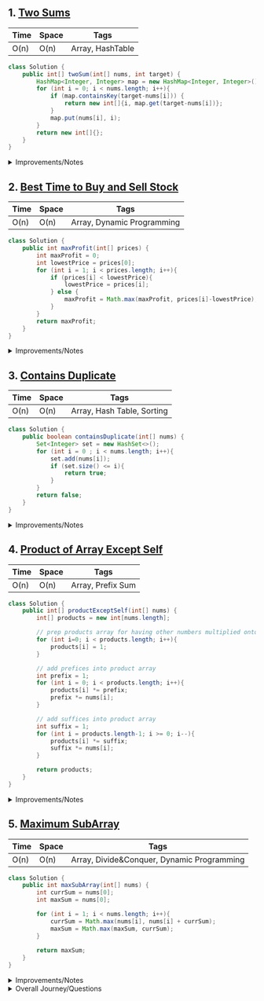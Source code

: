 ## 1. [Two Sums](https://leetcode.com/problems/two-sum/)

| Time    | Space    | Tags           |
|-------- | -------- | -------------- |
| O(n) | O(n) | Array, HashTable |

```java
class Solution {
    public int[] twoSum(int[] nums, int target) {
        HashMap<Integer, Integer> map = new HashMap<Integer, Integer>();
        for (int i = 0; i < nums.length; i++){
            if (map.containsKey(target-nums[i])) {
                return new int[]{i, map.get(target-nums[i])};
            }
            map.put(nums[i], i);
        }
        return new int[]{};
    }
}
```

<details>
<summary>Improvements/Notes</summary>
<br>
- could be helpful to sort the input array first and then find the indices. this would work if we had a lot of different targets but the same input array everytime.
- could use brute force if memory is a problem (not necessarily iterating through the array twice, but maybe using the contains method). 
- this is pretty hard to understand just from the code. could add descriptive comments or code ?
    
</details>

## 2. [Best Time to Buy and Sell Stock](https://leetcode.com/problems/best-time-to-buy-and-sell-stock/)
| Time    | Space    | Tags           |
|-------- | -------- | -------------- |
| O(n) | O(n) | Array, Dynamic Programming |

```java
class Solution {
    public int maxProfit(int[] prices) {
        int maxProfit = 0;
        int lowestPrice = prices[0];
        for (int i = 1; i < prices.length; i++){
            if (prices[i] < lowestPrice){
                lowestPrice = prices[i];
            } else {
                maxProfit = Math.max(maxProfit, prices[i]-lowestPrice);
            }
        }
        return maxProfit;
    }
}
```

<details>
<summary>Improvements/Notes</summary>
<br>
Background 
    - you need to find the lowest number and the highest number in the array such that the lowest number is to the left of the highest number.
    - this is a specific target, you don't need to iterate through the array twice
    - you iterate left to right in the array, starting from the second element (assuming your first element is the lowest)
    - if your new element is smaller than the lowest, replace it
    - otherwise check if your new maxprofit is bigger than your odl max profit and replace if necessary. 

Improvements
- edge cases maybe? look up how to improve this?
- why is this dynamic programming? we didn't really brute force every solution did we?
</details>


## 3. [Contains Duplicate](https://leetcode.com/problems/contains-duplicate/)
| Time    | Space    | Tags           |
|-------- | -------- | -------------- |
| O(n) | O(n) | Array, Hash Table, Sorting |

```java
class Solution {
    public boolean containsDuplicate(int[] nums) {
        Set<Integer> set = new HashSet<>();
        for (int i = 0 ; i < nums.length; i++){
            set.add(nums[i]);
            if (set.size() <= i){
                return true;
            }
        }
        return false;
    }
}
```

<details>
<summary>Improvements/Notes</summary>
<br>
Improvements
- you can sort the array first if your solution requires less memory
- you can use a hashtable if you need to keep track of exactly how many occurrences came up
- brute force, not exactly sure why youd' need this. maybe if time complexity wasn't a big deal, space complexity was a big deal and you needed easily understandable code. 
</details>

## 4. [Product of Array Except Self](https://leetcode.com/problems/product-of-array-except-self/)
| Time    | Space    | Tags           |
|-------- | -------- | -------------- |
| O(n) | O(n) | Array, Prefix Sum |
```java
class Solution {
    public int[] productExceptSelf(int[] nums) {
        int[] products = new int[nums.length];

        // prep products array for having other numbers multiplied onto it
        for (int i=0; i < products.length; i++){
            products[i] = 1;
        }

        // add prefices into product array
        int prefix = 1;       
        for (int i = 0; i < products.length; i++){
            products[i] *= prefix;
            prefix *= nums[i];
        }

        // add suffices into product array
        int suffix = 1;
        for (int i = products.length-1; i >= 0; i--){
            products[i] *= suffix;
            suffix *= nums[i];
        } 

        return products;
    }
}
```
<details>
<summary>Improvements/Notes</summary>
<br>
Improvements
    - the separate initialization of the prefix and suffix makes the code run slower, but it makes the code more readable so i left it in. 
    - if you want easier to understand code and don't have problems with space complexity, you could have 2 arrays - one for prefix, one for suffix. 
    - if you could remove the zero from your input set, you could likely just find the product once and then divide by each nums[i] - this would make the runtime O(2n) instead of O(3n)
</details>

## 5. [Maximum SubArray](https://leetcode.com/problems/maximum-subarray/)
| Time    | Space    | Tags           |
|-------- | -------- | -------------- |
| O(n) | O(n) | Array, Divide&Conquer, Dynamic Programming |
```java
class Solution {
    public int maxSubArray(int[] nums) {
        int currSum = nums[0];
        int maxSum = nums[0];

        for (int i = 1; i < nums.length; i++){
            currSum = Math.max(nums[i], nums[i] + currSum);
            maxSum = Math.max(maxSum, currSum);
        }
        
        return maxSum;
    }
}
```
<details>
<summary>Improvements/Notes</summary>
<br>
Improvements
    - need to watch video on this: [Max Contiguous Subarray Sum - Cubic Time To Kadane's Algorithm ("Maximum Subarray" on LeetCode)](https://www.youtube.com/watch?v=2MmGzdiKR9Y&pp=ygUqbWF4aW11bSBzdWJhcnJheSBsZWV0Y29kZSBiYWNrIHRvIGJhY2sgc3dl)
        - you're dealing with DP when you need to break up a problem into the same type of subproblems (so that you don't repeat your work - you can think about the idea that if you can use recursion to solve this problem, you can use DP) ?? very shaky on this explanation
        - strong takeaway: in this problem, you can identify the subproblem that gets repeated - you need to find the contiguous subarray with max sum in every array in your problem. if your original array had 8 elements, you need to find this max sum contiguous subarray for subarray[0:0], subarray[0:1], subarray[0:2], subarray[0:3]... subarray[0:8]. you only add on the previous sub array max sum to your new subarray sum if its non negative (has to make your current sum bigger.
        - strong takeaway: both in this explanation and in the other explanations, it seems important to start with the most inefficient solution in interviews and work your way up to the efficient solution. maybe you don't code each solution. you just explain it. 
    - what would you do if they needed you to actually return the array? hashmap? between each sum and the array it's made up of.
</details>

<details>
<summary>Overall Journey/Questions</summary>
<br>
    04/28
    - writing this at paris baguette, after doing leetcode for 30 min, feeling exhausted from realizing how much there is I don't know, and realizing I definitely could benefit from not napping every time this happens. (it takes so long to nap and then disengage and re engage with this when i'm feeling better. I'd rather push the tiredness away directly right now)
- how do i know i'll be able to identify questions like this? and identify when to use this solution? i haven't really come across a repeat solution yet. 
- right now, i'm not afraid of doing too much, like having to do 500 leetcode problems instead of 75 - but eventually I'll start becoming afraid of this. Because it'll seem like there's no end. I think I kind of have to commit to doing both: continuing pursuing the path I chose (like doing a list of 75 problems), and entertaining these opportunities to see if i could be learning this faster (like dedicating additional time to watch videos on the patterns behind these problems). And I still promised myself I'd take a mock interview by the time I'm done with those 75 problems. I don't want to delay getting those problems done because I'm watching tangential videos. I should set a hard deadline for getting through these interviews. 
    - it's taking me approximately 30 min / problem right now (just to categorize, try out a solution, and go back understand how to implement the correct solution. not very able to find patterns within these 30 min). i can handle probably 5 per day if I'm diligent, I'm accomplishing maybe 2-3 on a a daily basis though. If I do 5 per day, it should take 2 weeks. I will aim for booking an interview the week of May 13-17.
    - that being said, I found these videos / articles I want to watch / read to understand more about the patterns before I take the mock interview but maybe not before I'm done with these problems. maybe I can understand patterns for one day after each leet code category. (or perhaps before would also work).

   Array
     - dp intro: https://www.google.com/search?sca_esv=1d62dda5da21c497&sca_upv=1&sxsrf=ACQVn0_Tp_RrN9n6IveIB4RNM0qIVXkyXg:1714331329032&q=best+introduction+to+dynamic+programming&tbm=vid&source=lnms&prmd=vsibnmt&sa=X&ved=2ahUKEwj_sZPvzeWFAxXMODQIHXoCDHQQ0pQJegQICxAB&biw=1440&bih=813&dpr=1#fpstate=ive&vld=cid:baadfd58,vid:Clp5c7HvLqs,st:0
     - patterns: https://hackernoon.com/14-patterns-to-ace-any-coding-interview-question-c5bb3357f6ed
     - really long course on patterns (?) https://www.educative.io/courses/grokking-coding-interview-patterns-java
</details>


